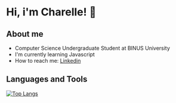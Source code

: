 # Hi, i'm Charelle! 👋

## About me
- Computer Science Undergraduate Student at BINUS University
- I'm currently learning Javascript
- How to reach me: [Linkedin](https://www.linkedin.com/in/charelle-grace-winarto-055394298?utm_source=share&utm_campaign=share_via&utm_content=profile&utm_medium=android_app)

## Languages and Tools
[![Top Langs](https://github-readme-stats.vercel.app/api/top-langs/?username=anuraghazra)](https://github.com/anuraghazra/github-readme-stats)

<!--
**charellegw/charellegw** is a ✨ _special_ ✨ repository because its `README.md` (this file) appears on your GitHub profile.

Here are some ideas to get you started:

- 🔭 I’m currently working on ...
- 🌱 I’m currently learning ...
- 👯 I’m looking to collaborate on ...
- 🤔 I’m looking for help with ...
- 💬 Ask me about ...
- 📫 How to reach me: ...
- 😄 Pronouns: ...
- ⚡ Fun fact: ...
-->
